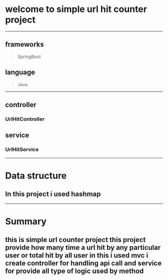 # welcome to simple url hit counter project
___
## frameworks 
> SpringBoot
## language
> Java
___
## controller
### UrlHitController
## service 
### UrlHitService
___
# Data structure 
## In this project i used hashmap
___
# Summary
## this is simple url counter project this project provide how many time a url hit by any particular user or total hit by all user in this i used mvc i create controller for handling api call and service for provide all type of logic used by method
